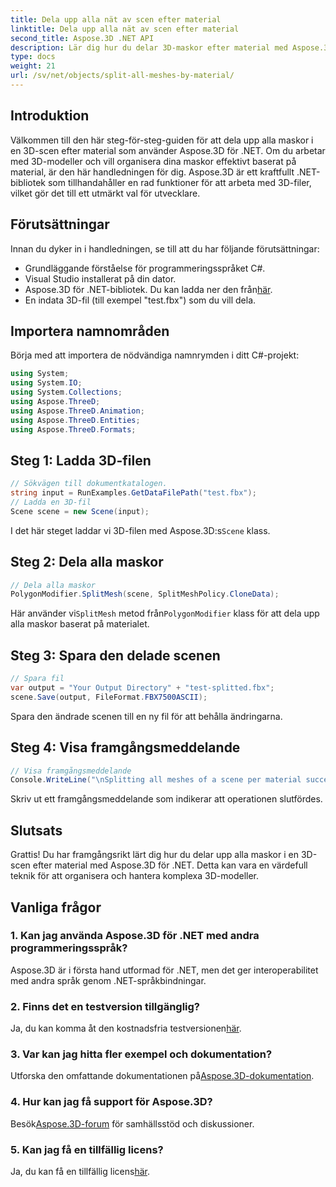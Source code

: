 ```yaml
---
title: Dela upp alla nät av scen efter material
linktitle: Dela upp alla nät av scen efter material
second_title: Aspose.3D .NET API
description: Lär dig hur du delar 3D-maskor efter material med Aspose.3D för .NET. Följ vår steg-för-steg-guide för effektiv organisation och hantering av 3D-modeller.
type: docs
weight: 21
url: /sv/net/objects/split-all-meshes-by-material/
---
```

## Introduktion
Välkommen till den här steg-för-steg-guiden för att dela upp alla maskor i en 3D-scen efter material som använder Aspose.3D för .NET. Om du arbetar med 3D-modeller och vill organisera dina maskor effektivt baserat på material, är den här handledningen för dig. Aspose.3D är ett kraftfullt .NET-bibliotek som tillhandahåller en rad funktioner för att arbeta med 3D-filer, vilket gör det till ett utmärkt val för utvecklare.
## Förutsättningar
Innan du dyker in i handledningen, se till att du har följande förutsättningar:
- Grundläggande förståelse för programmeringsspråket C#.
- Visual Studio installerat på din dator.
-  Aspose.3D för .NET-bibliotek. Du kan ladda ner den från[här](https://releases.aspose.com/3d/net/).
- En indata 3D-fil (till exempel "test.fbx") som du vill dela.
## Importera namnområden
Börja med att importera de nödvändiga namnrymden i ditt C#-projekt:
```csharp
using System;
using System.IO;
using System.Collections;
using Aspose.ThreeD;
using Aspose.ThreeD.Animation;
using Aspose.ThreeD.Entities;
using Aspose.ThreeD.Formats;
```
## Steg 1: Ladda 3D-filen
```csharp
// Sökvägen till dokumentkatalogen.
string input = RunExamples.GetDataFilePath("test.fbx");
// Ladda en 3D-fil
Scene scene = new Scene(input);
```
 I det här steget laddar vi 3D-filen med Aspose.3D:s`Scene` klass.
## Steg 2: Dela alla maskor
```csharp
// Dela alla maskor
PolygonModifier.SplitMesh(scene, SplitMeshPolicy.CloneData);
```
 Här använder vi`SplitMesh` metod från`PolygonModifier` klass för att dela upp alla maskor baserat på materialet.
## Steg 3: Spara den delade scenen
```csharp
// Spara fil
var output = "Your Output Directory" + "test-splitted.fbx";
scene.Save(output, FileFormat.FBX7500ASCII);
```
Spara den ändrade scenen till en ny fil för att behålla ändringarna.
## Steg 4: Visa framgångsmeddelande
```csharp
// Visa framgångsmeddelande
Console.WriteLine("\nSplitting all meshes of a scene per material successfully.\nFile saved at " + output);
```
Skriv ut ett framgångsmeddelande som indikerar att operationen slutfördes.
## Slutsats
Grattis! Du har framgångsrikt lärt dig hur du delar upp alla maskor i en 3D-scen efter material med Aspose.3D för .NET. Detta kan vara en värdefull teknik för att organisera och hantera komplexa 3D-modeller.
## Vanliga frågor
### 1. Kan jag använda Aspose.3D för .NET med andra programmeringsspråk?
Aspose.3D är i första hand utformad för .NET, men det ger interoperabilitet med andra språk genom .NET-språkbindningar.
### 2. Finns det en testversion tillgänglig?
 Ja, du kan komma åt den kostnadsfria testversionen[här](https://releases.aspose.com/).
### 3. Var kan jag hitta fler exempel och dokumentation?
 Utforska den omfattande dokumentationen på[Aspose.3D-dokumentation](https://reference.aspose.com/3d/net/).
### 4. Hur kan jag få support för Aspose.3D?
 Besök[Aspose.3D-forum](https://forum.aspose.com/c/3d/18) för samhällsstöd och diskussioner.
### 5. Kan jag få en tillfällig licens?
 Ja, du kan få en tillfällig licens[här](https://purchase.aspose.com/temporary-license/).